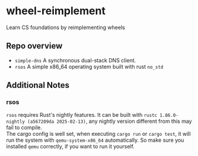 # wheel-reimplement
Learn CS foundations by reimplementing wheels
## Repo overview
- `simple-dns` A synchronous dual-stack DNS client.
- `rsos` A simple x86_64 operating system built with rust `no_std`

## Additional Notes
### rsos
`rsos` requires Rust's nightly features. It can be built with `rustc 1.86.0-nightly (a567209da 2025-02-13)`, any nightly version different from this may fail to compile.  
The cargo config is well set, when executing `cargo run` or `cargo test`, it will run the system with `qemu-system-x86_64` automatically. So make sure you installed `qemu` correctly, if you want to run it yourself.
